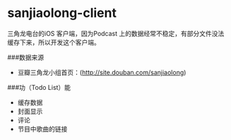 sanjiaolong-client
==================

三角龙电台的iOS 客户端，因为Podcast 上的数据经常不稳定，有部分文件没法缓存下来，所以开发这个客户端。

###数据来源

 - 豆瓣三角龙小组首页：(http://site.douban.com/sanjiaolong)

###功（Todo List）能
 - 缓存数据
 - 封面显示
 - 评论
 - 节目中歌曲的链接

